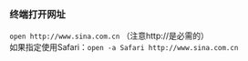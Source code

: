 ### 终端打开网址
`open http://www.sina.com.cn` （注意http://是必需的）   
如果指定使用Safari：`open -a Safari http://www.sina.com.cn`